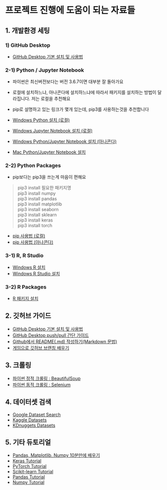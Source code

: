 # 프로젝트 진행에 도움이 되는 자료들



## 1. 개발환경 세팅

### 1) GitHub Desktop
- [GitHub Desktop 기본 설치 및 사용법](https://poppy-leni.tistory.com/entry/GitHub-DeskTop-%EC%84%A4%EC%B9%98-%EB%B0%8F-%EA%B8%B0%EB%B3%B8-%EC%82%AC%EC%9A%A9%EB%B2%95?category=625632)

### 2-1) Python / Jupyter Notebook

- 파이썬은 최신버전보다는 버전 3.6.7이면 대부분 잘 돌아가요
- 로컬에 설치하느냐, 아나콘다에 설치하느냐에 따라서 패키지를 설치하는 방법이 달라집니다. 저는 로컬을 추천해요
- pip로 설명하고 있는 링크가 몇개 있는데, pip3를 사용하는것을 추천합니다

- [Windows Python 설치 (로컬)](https://medium.com/@psychet_learn/python-%EA%B8%B0%EC%B4%88-2%EC%9E%A5-python-%EC%84%A4%EC%B9%98-%EB%B0%8F-%ED%99%98%EA%B2%BD%EC%84%A4%EC%A0%95-windows-ver-b030d96bcbd0)  
- [Windows Jupyter Notebook 설치 (로컬)](https://brunch.co.kr/@mapthecity/16)  


- [Windows Python/Jupyter Notebook 설치 (아나콘다)](https://tensorflow.blog/%EC%9C%88%EB%8F%84%EC%9A%B0%EC%A6%88%EC%97%90-%EC%95%84%EB%82%98%EC%BD%98%EB%8B%A4-%ED%85%90%EC%84%9C%ED%94%8C%EB%A1%9C%EC%9A%B0-%EC%84%A4%EC%B9%98%ED%95%98%EA%B8%B0/)

- [Mac Python/Jupyter Notebook 설치](https://www.appsmint.com/2016/10/jupyteripython-notebook.html)  


### 2-2) Python Packages
- pip보다는 pip3을 쓰는게 마음이 편해요   
> pip3 install 필요한 패키지명  
> pip3 install numpy  
> pip3 install pandas  
> pip3 install matplotlib  
> pip3 install seaborn  
> pip3 install sklearn  
> pip3 install keras  
> pip3 install torch  


- [pip 사용법 (로컬)](https://www.bloger.kr/42)
- [pip 사용법 (아나콘다)](https://nittaku.tistory.com/102)


### 3-1) R, R Studio

- [Windows R 설치](https://kkokkilkon.tistory.com/4?category=640116)  
- [Windows R Studio 설치](https://kkokkilkon.tistory.com/5)

### 3-2) R Packages

- [R 패키지 설치](https://rfriend.tistory.com/7)


## 2. 깃허브 가이드

- [GitHub Desktop 기본 설치 및 사용법](https://poppy-leni.tistory.com/entry/GitHub-DeskTop-%EC%84%A4%EC%B9%98-%EB%B0%8F-%EA%B8%B0%EB%B3%B8-%EC%82%AC%EC%9A%A9%EB%B2%95?category=625632)  
- [GitHub Desktop push/pull 간단 가이드](https://github.com/KU-BIG/project_default_to_clone/blob/master/github_desktop_simple_guide.pdf)  
- [Github에서 README(.md) 작성하기(Markdown 문법)](https://teragoon.wordpress.com/2012/04/04/github%EC%97%90%EC%84%9C-readmemd-%EC%9E%91%EC%84%B1%ED%95%98%EA%B8%B0markdown-%EB%AC%B8%EB%B2%95/)  
- [게임으로 깃허브 브랜칭 배우기](https://learngitbranching.js.org/)    
 


## 3. 크롤링

- [파이썬 정적 크롤링 : BeautifulSoup](https://beomi.github.io/2017/01/20/HowToMakeWebCrawler/)  
- [파이썬 동적 크롤링 : Selenium](https://beomi.github.io/2017/02/27/HowToMakeWebCrawler-With-Selenium/)

## 4. 데이터셋 검색
- [Google Dataset Search](https://toolbox.google.com/datasetsearch?fbclid=IwAR3QnkmmXsVY8zoGlz3t4HzmxcVSliDIruPSud7EnZoz7eUqGzrgXBeLNzc)  
- [Kaggle Datasets](https://www.kaggle.com/datasets)  
- [KDnuggets Datasets](https://www.kdnuggets.com/datasets/index.html)

## 5. 기타 듀토리얼

- [Pandas, Matplotlib, Numpy 10분만에 배우기](https://ourcstory.tistory.com/145)  
- [Keras Tutorial](https://elitedatascience.com/keras-tutorial-deep-learning-in-python)  
- [PyTorch Tutorial](https://tutorials.pytorch.kr/)  
- [Scikit-learn Tutorial](https://scikit-learn.org/stable/tutorial/index.html)  
- [Pandas Tutorial](https://pandas.pydata.org/pandas-docs/stable/getting_started/tutorials.html)  
- [Numpy Tutorial](https://docs.scipy.org/doc/numpy/user/quickstart.html)  

